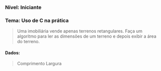### Nível: Iniciante
### Tema: Uso de C na prática

> Uma imobiliária vende apenas terrenos retangulares. Faça um algoritmo para ler as dimensões de um terreno e depois exibir a área do terreno.

#### Dados:
> Comprimento
> Largura